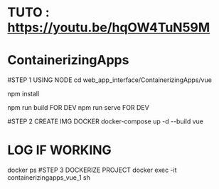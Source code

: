 # TUTO : https://youtu.be/hqOW4TuN59M
# ContainerizingApps
#STEP 1 USING NODE
cd web_app_interface/ContainerizingApps/vue

npm install

npm run build FOR DEV
npm run serve FOR DEV

#STEP 2 CREATE IMG DOCKER
docker-compose up -d --build vue

# LOG IF WORKING
docker ps
#STEP 3 DOCKERIZE PROJECT
docker exec -it containerizingapps_vue_1 sh
